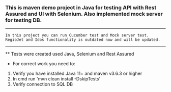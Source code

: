 ### This is maven demo project in Java for testing API with Rest Assured and UI with Selenium. Also implemented mock server for testing DB.

---

    In this project you can run Cucumber test and Mock server test.
    RegioJet and Idos functionality is outdated now and will be updated.

---

** Tests were created used Java, Selenium and Rest Assured

* For correct work you need to:
1. Verify you have installed Java 11+ and maven v3.6.3 or higher
2. In cmd run 'mvn clean install -DskipTests'
3. Verify connection to SQL DB